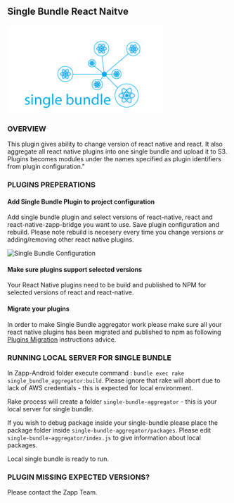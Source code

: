 ## Single Bundle React Naitve

![single-bundle.png](./single-bundle.png)

### OVERVIEW
This plugin gives ability to change version of react native and react. It also aggregate all react native plugins into one single bundle and upload it to S3. Plugins becomes modules under the names specified as plugin identifiers from plugin configuration."
### PLUGINS PREPERATIONS

#### Add Single Bundle Plugin to project configuration
Add single bundle plugin and select versions of react-native, react and react-native-zapp-bridge you want to use. Save plugin configuration and rebuild. Please note rebuild is necesery every time you change versions or adding/removing other react native plugins.

![Single Bundle Configuration]( https://assets-production.applicaster.com/applicaster-employees/zapp_team/anna_bauza/react_native/single-bundle-config.png  "Single Bundle Configuration")

#### Make sure plugins support selected versions
Your React Native plugins need to be build and published to NPM for selected versions of react and react-native.


#### Migrate your plugins
In order to make Single Bundle aggregator work please make sure all your react native plugins has been migrated and published to npm as following [Plugins Migration](/react-native/plugins-migration.md) instructions advice.

### RUNNING LOCAL SERVER FOR SINGLE BUNDLE

In Zapp-Android folder execute command :
`bundle exec rake single_bundle_aggregator:build`.
Please ignore that rake will abort due to lack of AWS credentials - this is expected for local environment.

Rake process will create a folder `single-bundle-aggregator` - this is your local server for single bundle.

If you wish to debug package inside your single-bundle please place the package folder inside `single-bundle-aggregator/packages`. Please edit `single-bundle-aggregator/index.js` to give information about local packages.

Local single bundle is ready to run.

### PLUGIN MISSING EXPECTED VERSIONS?
Please contact the Zapp Team.

